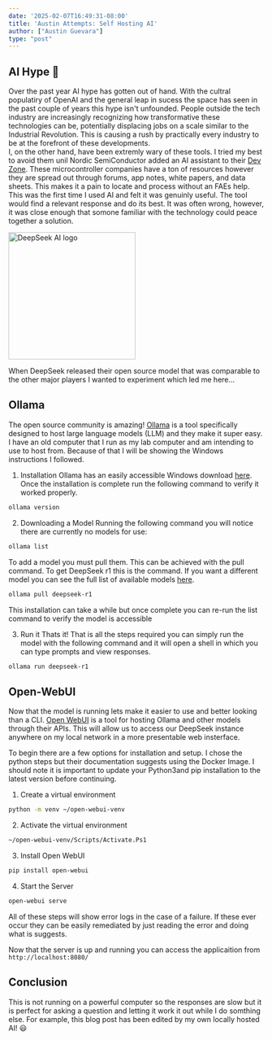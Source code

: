 ```yaml
---
date: '2025-02-07T16:49:31-08:00'
title: 'Austin Attempts: Self Hosting AI'
author: ["Austin Guevara"]
type: "post"
---
```

## AI Hype 🚀
Over the past year AI hype has gotten out of hand.  With the cultral populatiry of OpenAI and the general leap in sucess the space has seen in the past couple of years this hype isn't unfounded.  People outside the tech industry are increasingly recognizing how transformative these technologies can be, potentially displacing jobs on a scale similar to the Industrial Revolution. This is causing a rush by practically every industry to be at the forefront of these developments.  
I, on the other hand, have been extremly wary of these tools.  I tried my best to avoid them unil Nordic SemiConductor added an AI assistant to their [Dev Zone](https://devzone.nordicsemi.com/).  These microcontroller companies have a ton of resources however they are spread out through forums, app notes, white papers, and data sheets.  This makes it a pain to locate and process without an FAEs help.  This was the first time I used AI and felt it was genuinly useful.  The tool would find a relevant response and do its best.  It was often wrong, however, it was close enough that somone familiar with the technology could peace together a solution.

<img src="/imgs/self-hosting-ai/deepseek-color.png#center" alt="DeepSeek AI logo" width="250" height="250">

When DeepSeek released their open source model that was comparable to the other major players I wanted to experiment which led me here...
## Ollama
The open source community is amazing!  [Ollama](https://github.com/ollama/ollama) is a tool specifically designed to host large language models (LLM) and they make it super easy. I have an old computer that I run as my lab computer and am intending to use to host from. Because of that I will be showing the Windows instructions I followed.

1) Installation
Ollama has an easily accessible Windows download [here](https://ollama.com/download/windows).  Once the installation is complete run the following command to verify it worked properly.
```bash
ollama version
```

2) Downloading a Model
Running the following command you will notice there are currently no models for use:
```bash
ollama list
```

To add a model you must pull them. This can be achieved with the pull command. To get DeepSeek r1 this is the command. If you want a different model you can see the full list of available models [here](https://ollama.com/search).
```bash
ollama pull deepseek-r1
```
This installation can take a while but once complete you can re-run the list command to verify the model is accessible

3) Run it
Thats it! That is all the steps required you can simply run the model with the following command and it will open a shell in which you can type prompts and view responses.
```bash
ollama run deepseek-r1
```

## Open-WebUI
Now that the model is running lets make it easier to use and better looking than a CLI.  [Open WebUI](https://docs.openwebui.com/) is a tool for hosting Ollama and other models through their APIs.  This will allow us to access our DeepSeek instance anywhere on my local network in a more presentable web insterface.

To begin there are a few options for installation and setup.  I chose the python steps but their documentation suggests using the Docker Image.  I should note it is important to update your Python3and pip installation to the latest version before continuing.

1) Create a virtual environment
```bash
python -m venv ~/open-webui-venv
```
2) Activate the virtual environment
```bash
~/open-webui-venv/Scripts/Activate.Ps1
```
3) Install Open WebUI
```bash
pip install open-webui
```
4) Start the Server
```bash
open-webui serve
```

All of these steps will show error logs in the case of a failure.  If these ever occur they can be easily remediated by just reading the error and doing what is suggests.

Now that the server is up and running you can access the applicaition from ```http://localhost:8080/```

## Conclusion
This is not running on a powerful computer so the responses are slow but it is perfect for asking a question and letting it work it out while I do somthing else. For example, this blog post has been edited by my own locally hosted AI! 😃

